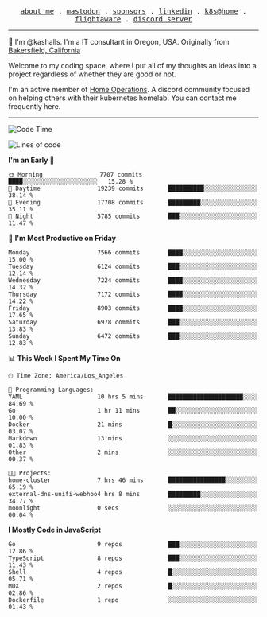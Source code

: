 <p align="center">
  <samp>
    <a href="https://jordanjones.org/">about me</a> .
    <a rel="me" href="https://mastodon.social/@kashall">mastodon</a> .
    <a href="https://github.com/sponsors/kashalls">sponsors</a> .
    <a href="https://linkedin.com/in/jordpjones">linkedin</a> .
    <a href="https://github.com/kashalls/home-cluster">k8s@home</a> .
    <a href="https://flightaware.com/adsb/stats/user/kashalls">flightaware</a> .
    <a href="https://discord.gg/V2WrCfqba9">discord server</a>
  </samp>
</p>

----------------------------------------------------------------

:wave: I'm @kashalls. I'm a IT consultant in Oregon, USA. Originally from [Bakersfield, California](https://maps.app.goo.gl/QQMtywTWghpXB6Tu6)

Welcome to my coding space, where I put all of my thoughts an ideas into a project regardless of whether they are good or not.

I'm an active member of [Home Operations](https://discord.gg/home-operations). A discord community focused on helping others with their kubernetes homelab. You can contact me frequently here.

----------------------------------------------------------------
<!--START_SECTION:waka-->
![Code Time](http://img.shields.io/badge/Code%20Time-2%2C362%20hrs%2018%20mins-blue)

![Lines of code](https://img.shields.io/badge/From%20Hello%20World%20I%27ve%20Written-10.4%20million%20lines%20of%20code-blue)

**I'm an Early 🐤** 

```text
🌞 Morning                7707 commits        ████░░░░░░░░░░░░░░░░░░░░░   15.28 % 
🌆 Daytime                19239 commits       ██████████░░░░░░░░░░░░░░░   38.14 % 
🌃 Evening                17708 commits       █████████░░░░░░░░░░░░░░░░   35.11 % 
🌙 Night                  5785 commits        ███░░░░░░░░░░░░░░░░░░░░░░   11.47 % 
```
📅 **I'm Most Productive on Friday** 

```text
Monday                   7566 commits        ████░░░░░░░░░░░░░░░░░░░░░   15.00 % 
Tuesday                  6124 commits        ███░░░░░░░░░░░░░░░░░░░░░░   12.14 % 
Wednesday                7224 commits        ████░░░░░░░░░░░░░░░░░░░░░   14.32 % 
Thursday                 7172 commits        ████░░░░░░░░░░░░░░░░░░░░░   14.22 % 
Friday                   8903 commits        ████░░░░░░░░░░░░░░░░░░░░░   17.65 % 
Saturday                 6978 commits        ███░░░░░░░░░░░░░░░░░░░░░░   13.83 % 
Sunday                   6472 commits        ███░░░░░░░░░░░░░░░░░░░░░░   12.83 % 
```


📊 **This Week I Spent My Time On** 

```text
🕑︎ Time Zone: America/Los_Angeles

💬 Programming Languages: 
YAML                     10 hrs 5 mins       █████████████████████░░░░   84.69 % 
Go                       1 hr 11 mins        ██░░░░░░░░░░░░░░░░░░░░░░░   10.00 % 
Docker                   21 mins             █░░░░░░░░░░░░░░░░░░░░░░░░   03.07 % 
Markdown                 13 mins             ░░░░░░░░░░░░░░░░░░░░░░░░░   01.83 % 
Other                    2 mins              ░░░░░░░░░░░░░░░░░░░░░░░░░   00.37 % 

🐱‍💻 Projects: 
home-cluster             7 hrs 46 mins       ████████████████░░░░░░░░░   65.19 % 
external-dns-unifi-webhoo4 hrs 8 mins        █████████░░░░░░░░░░░░░░░░   34.77 % 
moonlight                0 secs              ░░░░░░░░░░░░░░░░░░░░░░░░░   00.04 % 
```

**I Mostly Code in JavaScript** 

```text
Go                       9 repos             ███░░░░░░░░░░░░░░░░░░░░░░   12.86 % 
TypeScript               8 repos             ███░░░░░░░░░░░░░░░░░░░░░░   11.43 % 
Shell                    4 repos             █░░░░░░░░░░░░░░░░░░░░░░░░   05.71 % 
MDX                      2 repos             █░░░░░░░░░░░░░░░░░░░░░░░░   02.86 % 
Dockerfile               1 repo              ░░░░░░░░░░░░░░░░░░░░░░░░░   01.43 % 
```




<!--END_SECTION:waka-->
